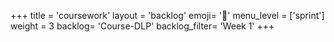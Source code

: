 +++
title = 'coursework'
layout = 'backlog'
emoji= '🥞'
menu_level = ['sprint']
weight = 3
backlog= 'Course-DLP'
backlog_filter= 'Week 1'
+++
